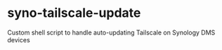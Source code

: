 # syno-tailscale-update
Custom shell script to handle auto-updating Tailscale on Synology DMS devices

